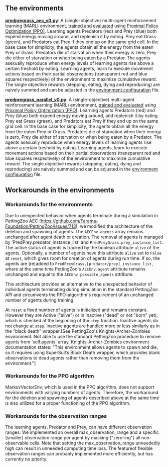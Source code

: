 ## The environments
[**predpregrass_aec_v0.py**](https://github.com/doesburg11/PredPreyGrass/tree/main/predpreygrass/envs/_so_predpreygrass_v0): A (single-objective) multi-agent reinforcement learning (MARL) environment, [trained and evaluated](https://github.com/doesburg11/PredPreyGrass/tree/main/predpreygrass/optimizations/so_predpreygrass_v0) using [Proximal Policy Optimization (PPO)](https://stable-baselines3.readthedocs.io/en/master/modules/ppo.html). Learning agents Predators (red) and Prey (blue) both expend energy moving around, and replenish it by eating. Prey eat Grass (green), and Predators eat Prey if they end up on the same grid cell. In the base case for simplicity, the agents obtain all the energy from the eaten Prey or Grass. Predators die of starvation when their energy is zero, Prey die either of starvation or when being eaten by a Predator. The agents asexually reproduce when energy levels of learning agents rise above a certain treshold by eating. Learning agents, learn to execute movement actions based on their partial observations (transparent red and blue squares respectively) of the environment to maximize cumulative reward. The single objective rewards (stepping, eating, dying and reproducing) are naively summed and can be adjusted in the [environment configuration](https://github.com/doesburg11/PredPreyGrass/blob/main/predpreygrass/envs/_so_predpreygrass_v0/config/so_config_predpreygrass.py) file. 


[**predpregrass_parallel_v0.py**](https://github.com/doesburg11/PredPreyGrass/tree/main/predpreygrass/envs/_so_predpreygrass_v0): A (single-objective) multi-agent reinforcement learning (MARL) environment, [trained and evaluated](https://github.com/doesburg11/PredPreyGrass/tree/main/predpreygrass/optimizations/so_predpreygrass_v0) using [Proximal Policy Optimization (PPO)](https://stable-baselines3.readthedocs.io/en/master/modules/ppo.html). Learning agents Predators (red) and Prey (blue) both expend energy moving around, and replenish it by eating. Prey eat Grass (green), and Predators eat Prey if they end up on the same grid cell. In the base case for simplicity, the agents obtain all the energy from the eaten Prey or Grass. Predators die of starvation when their energy is zero, Prey die either of starvation or when being eaten by a Predator. The agents asexually reproduce when energy levels of learning agents rise above a certain treshold by eating. Learning agents, learn to execute movement actions based on their partial observations (transparent red and blue squares respectively) of the environment to maximize cumulative reward. The single objective rewards (stepping, eating, dying and reproducing) are naively summed and can be adjusted in the [environment configuration](https://github.com/doesburg11/PredPreyGrass/blob/main/predpreygrass/envs/_so_predpreygrass_v0/config/so_config_predpreygrass.py) file. 

## Workarounds in the environments

### Workarounds for the environments
Due to unexpected behavior when agents terminate during a simulation in PettingZoo AEC (https://github.com/Farama-Foundation/PettingZoo/issues/713), we modified the architecture of the deletion and spawning of agents. The `AECEnv.agents` array remains unchanged after agent death or creation. The removal of agents is managed by 'PredPrey.predator_instance_list' and `PredPreyGrass.prey_instance_list`. The active status of agents is tracked by the boolean attribute `alive` of the agents. Optionally, a number of agents have this attribute `alive` set to `False` at `reset`, which gives room for creation of agents during run time. If so, the agents are (re)added to `PredPreyGrass.[predator/prey]_instance_list`, where at the same time PettingZoo's `AECEnv.agent` attribute remains unchanged and equal to the `AECEnv.possible_agents` attribute.

This architecture provides an alternative to the unexpected behavior of individual agents terminating during simulation in the standard PettingZoo API and circumvents the PPO-algorithm's requirement of an unchanged number of agents during training. 

At ```reset``` a fixed number of agents is initialized and remains constant. However they are Active ("alive") or in Inactive ("dead" or not "born" yet), which is checked at the beginning of the ```step``` function. Inactive agents do not change at ```step```. Inactive agents are handled more or less similarly as in the "black death" wrapper.[See PettingZoo's Knights-Archer-Zombies environment: Not able to use the standard PettingZoo procedure to remove agents from 'self.agents' array. Knights-Archer-Zombies environment documentation states: "This environment allows agents to spawn and die, so it requires using SuperSuit’s Black Death wrapper, which provides blank observations to dead agents rather than removing them from the environment."]

 ### Workarounds for the PPO algorithm
MarkovVectorEnv, which is used in the PPO algorithm, does not support environments with varying numbers of agents. Therefore, the workaround for the deletion and spawning of agents described above at the same time is also utilized for a proper functioning of the PPO algorithm. 

### Workarounds for the observation ranges
The learning agents, Predator and Prey, can have different observation ranges. We implemented an overall max_observation_range and a specific (smaller) observation range per agent by masking ("zero-ing") all non-observable cells. Note that setting the max_observation_range unneededly high can result in unneeded computing time loss. The featureof flexible observation ranges can probably implemented more efficiently, but has currently no priority.
 

